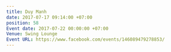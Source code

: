 ```yaml
---
title: Duy Mạnh
date: 2017-07-17 09:14:00 +07:00
position: 58
Event date: 2017-07-22 00:00:00 +07:00
Venue: Swing Lounge
Event URL: https://www.facebook.com/events/146089479278853/
---
```


